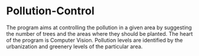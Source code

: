 # Pollution-Control
The program aims at controlling the pollution in a given area by suggesting the number of trees and the areas where they should be planted. The heart of the program is Computer Vision. Pollution levels are identified by the urbanization and greenery levels of the particular area.
